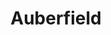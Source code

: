 ---
title: "Auberfield"
index:
  - auberfield
permalink: /lore/morgenfell/auberfield/
excerpt: "Keltain is a kingdom in Nornfeld, governed by king Theodore Roster the IV. It is a bleak place with dangerous forests where all kinds of fearsome monsters prey on the weak."
# header:
#   overlay_image: /assets/images/lore/auberfield/keltain/header.png
#   teaser: /assets/images/lore/auberfield/keltain/header.jpg
---